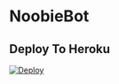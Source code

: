 <h1> NoobieBot </h1>

## Deploy To Heroku
[![Deploy](https://www.herokucdn.com/deploy/button.svg)](https://heroku.com/deploy)
